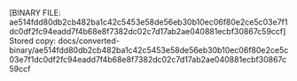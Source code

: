 [BINARY FILE: ae514fdd80db2cb482ba1c42c5453e58de56eb30b10ec06f80e2ce5c03e7f1dc0df2fc94eadd7f4b68e8f7382dc02c7d17ab2ae040881ecbf30867c59ccf]
Stored copy: docs/converted-binary/ae514fdd80db2cb482ba1c42c5453e58de56eb30b10ec06f80e2ce5c03e7f1dc0df2fc94eadd7f4b68e8f7382dc02c7d17ab2ae040881ecbf30867c59ccf
